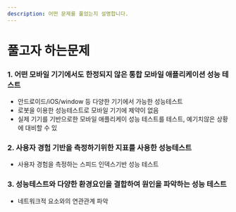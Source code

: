 ```yaml
---
description: 어떤 문제를 풀었는지 설명합니다.
---
```


# 풀고자 하는문제

### 1. 어떤 모바일 기기에서도 한정되지 않은 통합 모바일 애플리케이션 성능 테스트

* 안드로이드/iOS/window 등 다양한 기기에서 가능한 성능테스트
* 로봇을 이용한 성능테스트로 모바일 기기에 제약이 없음
* 실제 기기를 기반으로한 모바일 애플리케이 성능 테스트를  테스트, 예기치않은 상황에 대비할 수 있

### 2. 사용자 경험 기반을 측정하기위한 지표를 사용한 성능테스트

* 사용자 경험을 측정하는 스피드 인덱스기반 성능 테스트

### 3. 성능테스트와 다양한 환경요인을 결합하여 원인을 파악하는 성능 테스트 

* 네트워크적 요소와의 연관관계 파악







